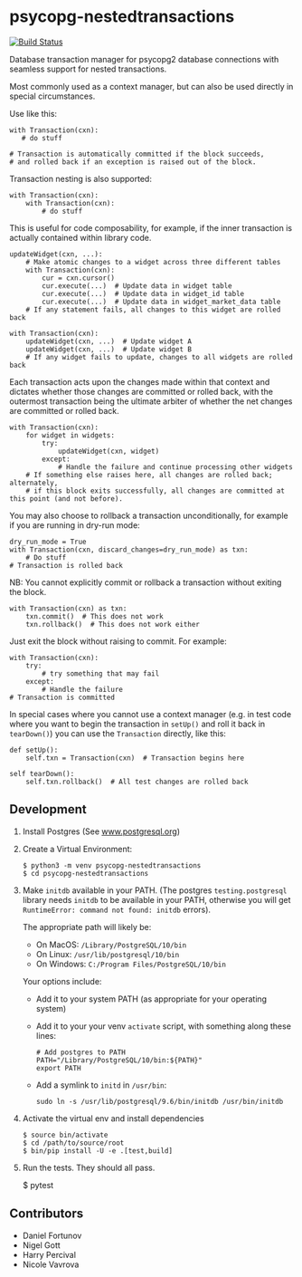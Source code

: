 psycopg-nestedtransactions
==========================

[![Build Status](https://travis-ci.org/asqui/psycopg-nestedtransactions.svg?branch=master)](https://travis-ci.org/asqui/psycopg-nestedtransactions)

Database transaction manager for psycopg2 database connections with seamless support for nested transactions.
 
Most commonly used as a context manager, but can also be used directly in special circumstances.
 
Use like this:
 
    with Transaction(cxn):
       # do stuff
 
    # Transaction is automatically committed if the block succeeds,
    # and rolled back if an exception is raised out of the block.
 
Transaction nesting is also supported:
 
    with Transaction(cxn):
        with Transaction(cxn):
            # do stuff
 
This is useful for code composability, for example, if the inner transaction
is actually contained within library code.
 
    updateWidget(cxn, ...):
        # Make atomic changes to a widget across three different tables
        with Transaction(cxn):
            cur = cxn.cursor()
            cur.execute(...)  # Update data in widget table
            cur.execute(...)  # Update data in widget_id table
            cur.execute(...)  # Update data in widget_market_data table
        # If any statement fails, all changes to this widget are rolled back
 
    with Transaction(cxn):
        updateWidget(cxn, ...)  # Update widget A
        updateWidget(cxn, ...)  # Update widget B
        # If any widget fails to update, changes to all widgets are rolled back
 
Each transaction acts upon the changes made within that context and dictates
whether those changes are committed or rolled back, with the outermost transaction
being the ultimate arbiter of whether the net changes are committed or rolled back.
 
    with Transaction(cxn):
        for widget in widgets:
            try:
                updateWidget(cxn, widget)
            except:
                # Handle the failure and continue processing other widgets
        # If something else raises here, all changes are rolled back; alternately,
        # if this block exits successfully, all changes are committed at this point (and not before).
 
You may also choose to rollback a transaction unconditionally, for example
if you are running in dry-run mode:
 
    dry_run_mode = True
    with Transaction(cxn, discard_changes=dry_run_mode) as txn:
        # Do stuff
    # Transaction is rolled back
    
NB: You cannot explicitly commit or rollback a transaction without exiting the block.
 
    with Transaction(cxn) as txn:
        txn.commit()  # This does not work
        txn.rollback()  # This does not work either
 
Just exit the block without raising to commit. For example:
 
    with Transaction(cxn):
        try:
            # try something that may fail
        except:
            # Handle the failure
    # Transaction is committed
 
In special cases where you cannot use a context manager (e.g. in test code where you want to begin
the transaction in `setUp()` and roll it back in `tearDown()`) you can use the `Transaction`
directly, like this:
 
    def setUp():
        self.txn = Transaction(cxn)  # Transaction begins here
 
    self tearDown():
        self.txn.rollback()  # All test changes are rolled back


Development
-----------

1.  Install Postgres (See www.postgresql.org)
1.  Create a Virtual Environment:

        $ python3 -m venv psycopg-nestedtransactions
        $ cd psycopg-nestedtransactions

1.  Make `initdb` available in your PATH.
    (The postgres `testing.postgresql` library needs `initdb` to be available in your PATH,
    otherwise you will get `RuntimeError: command not found: initdb` errors).

    The appropriate path will likely be:
    *   On MacOS: `/Library/PostgreSQL/10/bin`
    *   On Linux: `/usr/lib/postgresql/10/bin`
    *   On Windows: `C:/Program Files/PostgreSQL/10/bin`

    Your options include:
    *   Add it to your system PATH (as appropriate for your operating system)
    *   Add it to your your venv `activate` script, with something along these lines:

            # Add postgres to PATH
            PATH="/Library/PostgreSQL/10/bin:${PATH}"
            export PATH

    * Add a symlink to `initd` in `/usr/bin`:

          sudo ln -s /usr/lib/postgresql/9.6/bin/initdb /usr/bin/initdb

1.  Activate the virtual env and install dependencies

        $ source bin/activate
        $ cd /path/to/source/root
        $ bin/pip install -U -e .[test,build]

1.  Run the tests. They should all pass.

       $ pytest


Contributors
------------

* Daniel Fortunov
* Nigel Gott
* Harry Percival
* Nicole Vavrova
